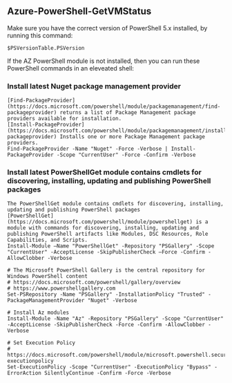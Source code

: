 ## Azure-PowerShell-GetVMStatus

Make sure you have the correct version of PowerShell 5.x installed, by running this command:

    $PSVersionTable.PSVersion

If the AZ PowerShell module is not installed, then you can run these PowerShell commands in an eleveated shell:

### Install latest Nuget package management provider
    [Find-PackageProvider](https://docs.microsoft.com/powershell/module/packagemanagement/find-packageprovider) returns a list of Package Management package providers available for installation.
    [Install-PackageProvider](https://docs.microsoft.com/powershell/module/packagemanagement/install-packageprovider) Installs one or more Package Management package providers.
    Find-PackageProvider -Name "Nuget" -Force -Verbose | Install-PackageProvider -Scope "CurrentUser" -Force -Confirm -Verbose
    
### Install latest PowerShellGet module contains cmdlets for discovering, installing, updating and publishing PowerShell packages
    The PowerShellGet module contains cmdlets for discovering, installing, updating and publishing PowerShell packages
    [PowerShellGet](https://docs.microsoft.com/powershell/module/powershellget) is a module with commands for discovering, installing, updating and publishing PowerShell artifacts like Modules, DSC Resources, Role Capabilities, and Scripts.
    Install-Module –Name "PowerShellGet" -Repository "PSGallery" -Scope "CurrentUser" -AcceptLicense -SkipPublisherCheck –Force -Confirm -AllowClobber -Verbose
    
    # The Microsoft PowerShell Gallery is the central repository for Windows PowerShell content
    # https://docs.microsoft.com/powershell/gallery/overview
    # https://www.powershellgallery.com
    Set-PSRepository -Name "PSGallery" -InstallationPolicy "Trusted" -PackageManagementProvider "Nuget" -Verbose
    
    # Install Az modules
    Install-Module -Name "Az" -Repository "PSGallery" -Scope "CurrentUser" -AcceptLicense -SkipPublisherCheck -Force -Confirm -AllowClobber -Verbose
    
    # Set Execution Policy
    # https://docs.microsoft.com/powershell/module/microsoft.powershell.security/set-executionpolicy
    Set-ExecutionPolicy -Scope "CurrentUser" -ExecutionPolicy "Bypass" -ErrorAction SilentlyContinue -Confirm -Force -Verbose
